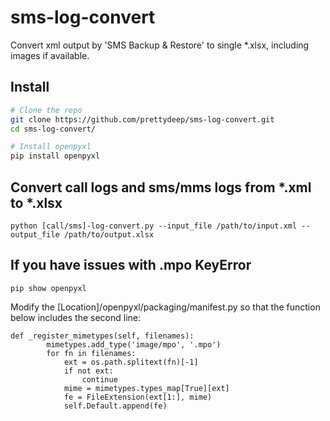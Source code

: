 # sms-log-convert
Convert xml output by 'SMS Backup & Restore' to single *.xlsx, including images if available.

## Install

```bash
# Clone the repo
git clone https://github.com/prettydeep/sms-log-convert.git
cd sms-log-convert/

# Install openpyxl
pip install openpyxl
```

## Convert call logs and sms/mms logs from *.xml to *.xlsx

```
python [call/sms]-log-convert.py --input_file /path/to/input.xml --output_file /path/to/output.xlsx
```

## If you have issues with .mpo KeyError
```
pip show openpyxl
```
Modify the [Location]/openpyxl/packaging/manifest.py so that the function below includes the second line:
```
def _register_mimetypes(self, filenames):
        mimetypes.add_type('image/mpo', '.mpo')
        for fn in filenames:
            ext = os.path.splitext(fn)[-1]
            if not ext:
                continue
            mime = mimetypes.types_map[True][ext]
            fe = FileExtension(ext[1:], mime)
            self.Default.append(fe)
```

